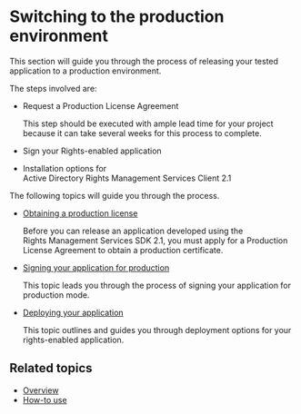 Switching to the production environment
=======================================================================================================

This section will guide you through the process of releasing your tested application to a production environment.

The steps involved are:

-   Request a Production License Agreement

    This step should be executed with ample lead time for your project because it can take several weeks for this process to complete.

-   Sign your Rights-enabled application
-   Installation options for Active Directory Rights Management Services Client 2.1

The following topics will guide you through the process.

- [Obtaining a production license](obtaining_a_production_license.md)

  Before you can release an application developed using the Rights Management Services SDK 2.1, you must apply for a Production License Agreement to obtain a production certificate.
- [Signing your application for production](signing_your_application_for_production.md)

  This topic leads you through the process of signing your application for production mode.

- [Deploying your application](deploying_your_application.md)

  This topic outlines and guides you through deployment options for your rights-enabled application.
 

<span id="related_topics"></span>Related topics
-----------------------------------------------

* [Overview](ad_rms_overview.md)
* [How-to use](how_to_use_msipc.md)
 

 
